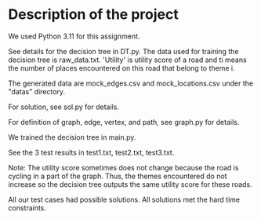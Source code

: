 # Description of the project
We used Python 3.11 for this assignment.

See details for the decision tree in DT.py. The data used for training the decision tree is raw_data.txt. 'Utility' is utility score of a road and ti means the number of places encountered on this road that belong to theme i.

The generated data are mock_edges.csv and mock_locations.csv under the "datas" directory.

For solution, see sol.py for details.

For definition of graph, edge, vertex, and path, see graph.py for details.

We trained the decision tree in main.py.

See the 3 test results in test1.txt, test2.txt, test3.txt.

Note: The utility score sometimes does not change because the road is cycling in a part of the graph. Thus, the themes encountered do not increase so the decision tree outputs the same utility score for these roads.

All our test cases had possible solutions. All solutions met the hard time constraints.


